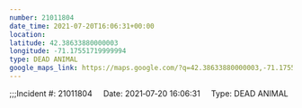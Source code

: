 ```yaml
---
number: 21011804
date_time: 2021-07-20T16:06:31+00:00
location: 
latitude: 42.38633880000003
longitude: -71.17551719999994
type: DEAD ANIMAL
google_maps_link: https://maps.google.com/?q=42.38633880000003,-71.17551719999994
---
```


;;;Incident #: 21011804     Date: 2021‐07‐20 16:06:31     Type: DEAD ANIMAL

